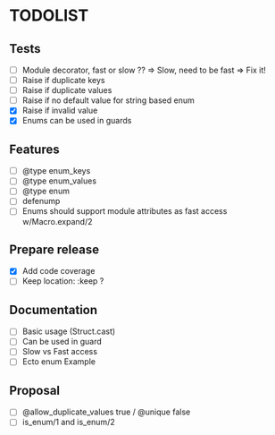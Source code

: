 # TODOLIST

## Tests

- [ ] Module decorator, fast or slow ?? => Slow, need to be fast => Fix it!
- [ ] Raise if duplicate keys
- [ ] Raise if duplicate values
- [ ] Raise if no default value for string based enum
- [x] Raise if invalid value
- [x] Enums can be used in guards

## Features

- [ ] @type enum_keys
- [ ] @type enum_values
- [ ] @type enum
- [ ] defenump
- [ ] Enums should support module attributes as fast access w/Macro.expand/2

## Prepare release

- [x] Add code coverage
- [ ] Keep location: :keep ?

## Documentation

- [ ] Basic usage (Struct.cast)
- [ ] Can be used in guard
- [ ] Slow vs Fast access
- [ ] Ecto enum Example

## Proposal

- [ ] @allow_duplicate_values true / @unique false
- [ ] is_enum/1 and is_enum/2
